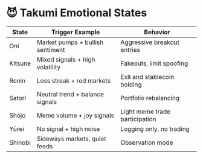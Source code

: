 # 😈 Takumi Emotional States

| State    | Trigger Example                     | Behavior                          |
|----------|-------------------------------------|-----------------------------------|
| Oni      | Market pumps + bullish sentiment    | Aggressive breakout entries       |
| Kitsune  | Mixed signals + high volatility     | Fakeouts, limit spoofing          |
| Ronin    | Loss streak + red markets           | Exit and stablecoin holding       |
| Satori   | Neutral trend + balance signals     | Portfolio rebalancing             |
| Shōjo    | Meme volume + joy signals           | Light meme trade participation    |
| Yūrei    | No signal + high noise              | Logging only, no trading          |
| Shinobi  | Sideways markets, quiet feeds       | Observation mode                  |
